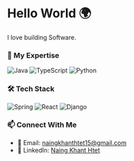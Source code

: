 # Hello World 🌍

I love building Software.

### 🔧 My Expertise
![Java](https://img.shields.io/badge/Java-ED8B00?style=for-the-badge&logo=openjdk&logoColor=white)
![TypeScript](https://img.shields.io/badge/TypeScript-3178C6?style=for-the-badge&logo=typescript&logoColor=white)
![Python](https://img.shields.io/badge/Python-3670A0?style=for-the-badge&logo=python&logoColor=ffdd54)

### 🛠️ Tech Stack
![Spring](https://img.shields.io/badge/Spring-6DB33F?style=for-the-badge&logo=spring&logoColor=white)
![React](https://img.shields.io/badge/React-61DAFB?style=for-the-badge&logo=react&logoColor=black)
![Django](https://img.shields.io/badge/Django-092E20?style=for-the-badge&logo=django&logoColor=green)

### 📫 Connect With Me
- 📧 Email: [naingkhanthtet15@gmail.com](mailto:naingkhanthtet15@gmail.com)
- 🔗 LinkedIn: [Naing Khant Htet](https://www.linkedin.com/in/naingkhanthtet/)
